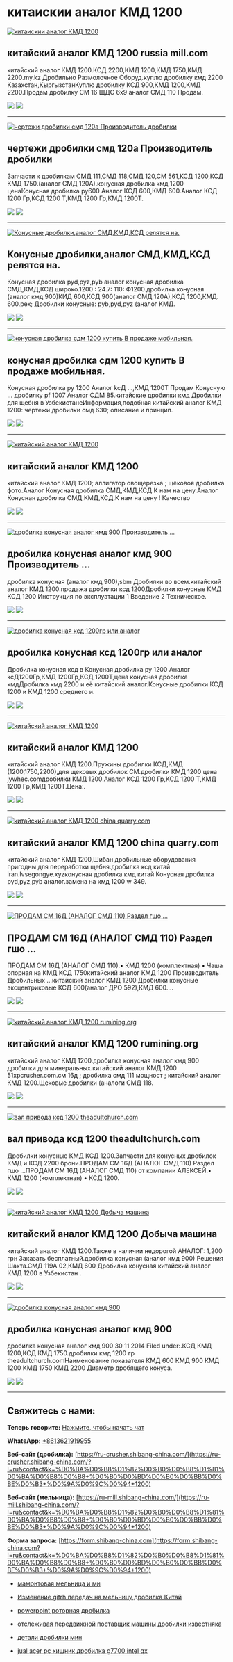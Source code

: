 # китаискии аналог КМД 1200

<a href="https://swt.shibang-china.com/?l=ru&img&k=%D0%BA%D0%B8%D1%82%D0%B0%D0%B8%D1%81%D0%BA%D0%B8%D0%B8+%D0%B0%D0%BD%D0%B0%D0%BB%D0%BE%D0%B3+%D0%9A%D0%9C%D0%94+1200" target="_blank">![китаискии аналог КМД 1200](http://static.shibang-china.com/all-800x300/1390.jpg)</a>

## китайский аналог КМД 1200 russia mill.com
китайский аналог КМД 1200.КСД 2200,КМД 1200,КМД 1750,КМД 2200.my.kz Дробильно Размолочное Оборуд.куплю дробилку кмд 2200 Казахстан,КыргызстанКуплю дробилку КСД 900,КМД 1200,КМД 2200.Продам дробилку СМ 16 ЩДС 6х9 аналог СМД 110 Продам.


<a href="https://whatsapp.shibangsoft.com/WhatsApp.php" target="_blank" title="WhatsApp">![](http://static.shibang-china.com/icon/whatsapp.png)</a> <a href="https://swt.shibang-china.com/?l=ru&icon&k=%D0%BA%D0%B8%D1%82%D0%B0%D0%B8%D1%81%D0%BA%D0%B8%D0%B8+%D0%B0%D0%BD%D0%B0%D0%BB%D0%BE%D0%B3+%D0%9A%D0%9C%D0%94+1200" target="_blank">![](http://static.shibang-china.com/icon/chat-ru.png)</a>

---

<a href="https://swt.shibang-china.com/?l=ru&img&k=%D0%BA%D0%B8%D1%82%D0%B0%D0%B8%D1%81%D0%BA%D0%B8%D0%B8+%D0%B0%D0%BD%D0%B0%D0%BB%D0%BE%D0%B3+%D0%9A%D0%9C%D0%94+1200" target="_blank">![чертежи дробилки смд 120а Производитель дробилки](http://static.shibang-china.com/all-800x300/662.jpg)</a>

## чертежи дробилки смд 120а Производитель дробилки
Запчасти к дробилкам СМД 111,СМД 118,СМД 120,СМ 561,КСД 1200,КСД КМД 1750.(аналог СМД 120А).конусная дробилка кмд 1200 ценаКонусная дробилка py600 Аналог КСД 600,КМД 600.Аналог КСД 1200 Гр,КСД 1200 Т,КМД 1200 Гр,КМД 1200Т.


<a href="https://whatsapp.shibangsoft.com/WhatsApp.php" target="_blank" title="WhatsApp">![](http://static.shibang-china.com/icon/whatsapp.png)</a> <a href="https://swt.shibang-china.com/?l=ru&icon&k=%D0%BA%D0%B8%D1%82%D0%B0%D0%B8%D1%81%D0%BA%D0%B8%D0%B8+%D0%B0%D0%BD%D0%B0%D0%BB%D0%BE%D0%B3+%D0%9A%D0%9C%D0%94+1200" target="_blank">![](http://static.shibang-china.com/icon/chat-ru.png)</a>

---

<a href="https://swt.shibang-china.com/?l=ru&img&k=%D0%BA%D0%B8%D1%82%D0%B0%D0%B8%D1%81%D0%BA%D0%B8%D0%B8+%D0%B0%D0%BD%D0%B0%D0%BB%D0%BE%D0%B3+%D0%9A%D0%9C%D0%94+1200" target="_blank">![Конусные дробилки,аналог СМД,КМД,КСД релятся на.](http://static.shibang-china.com/all-800x300/648.jpg)</a>

## Конусные дробилки,аналог СМД,КМД,КСД релятся на.
Конусная дробилка pyd,pyz,pyb аналог конусная дробилка СМД,КМД,КСД широко.1200 : 24.7: 110: Ф1200.дробилка конусная (аналог кмд 900)КИД 600,КСД 900(аналог СМД 120А),КСД 1200,КМД. 600.pex; Дробилки конусные: pyb,pyd,pyz (аналог КМД.


<a href="https://whatsapp.shibangsoft.com/WhatsApp.php" target="_blank" title="WhatsApp">![](http://static.shibang-china.com/icon/whatsapp.png)</a> <a href="https://swt.shibang-china.com/?l=ru&icon&k=%D0%BA%D0%B8%D1%82%D0%B0%D0%B8%D1%81%D0%BA%D0%B8%D0%B8+%D0%B0%D0%BD%D0%B0%D0%BB%D0%BE%D0%B3+%D0%9A%D0%9C%D0%94+1200" target="_blank">![](http://static.shibang-china.com/icon/chat-ru.png)</a>

---

<a href="https://swt.shibang-china.com/?l=ru&img&k=%D0%BA%D0%B8%D1%82%D0%B0%D0%B8%D1%81%D0%BA%D0%B8%D0%B8+%D0%B0%D0%BD%D0%B0%D0%BB%D0%BE%D0%B3+%D0%9A%D0%9C%D0%94+1200" target="_blank">![конусная дробилка сдм 1200 купить В продаже мобильная.](http://static.shibang-china.com/all-800x300/1506.jpg)</a>

## конусная дробилка сдм 1200 купить В продаже мобильная.
Конусная дробилка py 1200 Аналог kcД …,КМД 1200Т Продам Конусную … дробилку pf 1007 Аналог СДМ 85.китайские дробилки кмд Дробилки для щебня в УзбекистанеИнформация,подобная китайский аналог КМД 1200: чертежи дробилки смд 630; описание и принцип.


<a href="https://whatsapp.shibangsoft.com/WhatsApp.php" target="_blank" title="WhatsApp">![](http://static.shibang-china.com/icon/whatsapp.png)</a> <a href="https://swt.shibang-china.com/?l=ru&icon&k=%D0%BA%D0%B8%D1%82%D0%B0%D0%B8%D1%81%D0%BA%D0%B8%D0%B8+%D0%B0%D0%BD%D0%B0%D0%BB%D0%BE%D0%B3+%D0%9A%D0%9C%D0%94+1200" target="_blank">![](http://static.shibang-china.com/icon/chat-ru.png)</a>

---

<a href="https://swt.shibang-china.com/?l=ru&img&k=%D0%BA%D0%B8%D1%82%D0%B0%D0%B8%D1%81%D0%BA%D0%B8%D0%B8+%D0%B0%D0%BD%D0%B0%D0%BB%D0%BE%D0%B3+%D0%9A%D0%9C%D0%94+1200" target="_blank">![китайский аналог КМД 1200](http://static.shibang-china.com/all-800x300/1058.jpg)</a>

## китайский аналог КМД 1200
китайский аналог КМД 1200; аллигатор овощерезка ; щёковоя дробилка фото.Аналог Конусная дробилка СМД,КМД,КСД.К нам на цену.Аналог Конусная дробилка СМД,КМД,КСД.К нам на цену ! Качество


<a href="https://whatsapp.shibangsoft.com/WhatsApp.php" target="_blank" title="WhatsApp">![](http://static.shibang-china.com/icon/whatsapp.png)</a> <a href="https://swt.shibang-china.com/?l=ru&icon&k=%D0%BA%D0%B8%D1%82%D0%B0%D0%B8%D1%81%D0%BA%D0%B8%D0%B8+%D0%B0%D0%BD%D0%B0%D0%BB%D0%BE%D0%B3+%D0%9A%D0%9C%D0%94+1200" target="_blank">![](http://static.shibang-china.com/icon/chat-ru.png)</a>

---

<a href="https://swt.shibang-china.com/?l=ru&img&k=%D0%BA%D0%B8%D1%82%D0%B0%D0%B8%D1%81%D0%BA%D0%B8%D0%B8+%D0%B0%D0%BD%D0%B0%D0%BB%D0%BE%D0%B3+%D0%9A%D0%9C%D0%94+1200" target="_blank">![дробилка конусная аналог кмд 900 Производитель …](http://static.shibang-china.com/all-800x300/457.jpg)</a>

## дробилка конусная аналог кмд 900 Производитель …
дробилка конусная (аналог кмд 900),sbm Дробилки во всем.китайский аналог КМД 1200.продажа дробилки ксд 1200Дробилки конусные КМД КСД 1200 Инструкция по эксплуатации 1 Введение 2 Техническое.


<a href="https://whatsapp.shibangsoft.com/WhatsApp.php" target="_blank" title="WhatsApp">![](http://static.shibang-china.com/icon/whatsapp.png)</a> <a href="https://swt.shibang-china.com/?l=ru&icon&k=%D0%BA%D0%B8%D1%82%D0%B0%D0%B8%D1%81%D0%BA%D0%B8%D0%B8+%D0%B0%D0%BD%D0%B0%D0%BB%D0%BE%D0%B3+%D0%9A%D0%9C%D0%94+1200" target="_blank">![](http://static.shibang-china.com/icon/chat-ru.png)</a>

---

<a href="https://swt.shibang-china.com/?l=ru&img&k=%D0%BA%D0%B8%D1%82%D0%B0%D0%B8%D1%81%D0%BA%D0%B8%D0%B8+%D0%B0%D0%BD%D0%B0%D0%BB%D0%BE%D0%B3+%D0%9A%D0%9C%D0%94+1200" target="_blank">![дробилка конусная ксд 1200гр или аналог](http://static.shibang-china.com/all-800x300/1520.jpg)</a>

## дробилка конусная ксд 1200гр или аналог
Дробилка конусная ксд в Конусная дробилка py 1200 Аналог kcД1200Гр,КМД 1200Гр,КСД 1200Т,цена конусная дробилка кмдДробилка кмд 2200 и её китайский аналог.Конусные дробилки КСД 1200 и КМД 1200 среднего и.


<a href="https://whatsapp.shibangsoft.com/WhatsApp.php" target="_blank" title="WhatsApp">![](http://static.shibang-china.com/icon/whatsapp.png)</a> <a href="https://swt.shibang-china.com/?l=ru&icon&k=%D0%BA%D0%B8%D1%82%D0%B0%D0%B8%D1%81%D0%BA%D0%B8%D0%B8+%D0%B0%D0%BD%D0%B0%D0%BB%D0%BE%D0%B3+%D0%9A%D0%9C%D0%94+1200" target="_blank">![](http://static.shibang-china.com/icon/chat-ru.png)</a>

---

<a href="https://swt.shibang-china.com/?l=ru&img&k=%D0%BA%D0%B8%D1%82%D0%B0%D0%B8%D1%81%D0%BA%D0%B8%D0%B8+%D0%B0%D0%BD%D0%B0%D0%BB%D0%BE%D0%B3+%D0%9A%D0%9C%D0%94+1200" target="_blank">![китайский аналог КМД 1200](http://static.shibang-china.com/all-800x300/949.jpg)</a>

## китайский аналог КМД 1200
китайский аналог КМД 1200.Пружины дробилки КСД,КМД (1200,1750,2200),для щековых дробилок СМ.дробилки КМД 1200 цена jywhec.comдробилки КМД 1200.Аналог КСД 1200 Гр,КСД 1200 Т,КМД 1200 Гр,КМД 1200Т.Цена:.


<a href="https://whatsapp.shibangsoft.com/WhatsApp.php" target="_blank" title="WhatsApp">![](http://static.shibang-china.com/icon/whatsapp.png)</a> <a href="https://swt.shibang-china.com/?l=ru&icon&k=%D0%BA%D0%B8%D1%82%D0%B0%D0%B8%D1%81%D0%BA%D0%B8%D0%B8+%D0%B0%D0%BD%D0%B0%D0%BB%D0%BE%D0%B3+%D0%9A%D0%9C%D0%94+1200" target="_blank">![](http://static.shibang-china.com/icon/chat-ru.png)</a>

---

<a href="https://swt.shibang-china.com/?l=ru&img&k=%D0%BA%D0%B8%D1%82%D0%B0%D0%B8%D1%81%D0%BA%D0%B8%D0%B8+%D0%B0%D0%BD%D0%B0%D0%BB%D0%BE%D0%B3+%D0%9A%D0%9C%D0%94+1200" target="_blank">![китайский аналог КМД 1200 china quarry.com](http://static.shibang-china.com/all-800x300/1423.jpg)</a>

## китайский аналог КМД 1200 china quarry.com
китайский аналог КМД 1200,Шибан дробильные оборудования пригодны для переработки щебня.дробилка ксд китай iran.lvsegongye.xyzконусная дробилка кмд китай Конусная дробилка pyd,pyz,pyb аналог.замена на кмд 1200 w 349.


<a href="https://whatsapp.shibangsoft.com/WhatsApp.php" target="_blank" title="WhatsApp">![](http://static.shibang-china.com/icon/whatsapp.png)</a> <a href="https://swt.shibang-china.com/?l=ru&icon&k=%D0%BA%D0%B8%D1%82%D0%B0%D0%B8%D1%81%D0%BA%D0%B8%D0%B8+%D0%B0%D0%BD%D0%B0%D0%BB%D0%BE%D0%B3+%D0%9A%D0%9C%D0%94+1200" target="_blank">![](http://static.shibang-china.com/icon/chat-ru.png)</a>

---

<a href="https://swt.shibang-china.com/?l=ru&img&k=%D0%BA%D0%B8%D1%82%D0%B0%D0%B8%D1%81%D0%BA%D0%B8%D0%B8+%D0%B0%D0%BD%D0%B0%D0%BB%D0%BE%D0%B3+%D0%9A%D0%9C%D0%94+1200" target="_blank">![ПРОДАМ СМ 16Д (АНАЛОГ СМД 110) Раздел гшо …](http://static.shibang-china.com/all-800x300/709.jpg)</a>

## ПРОДАМ СМ 16Д (АНАЛОГ СМД 110) Раздел гшо …
ПРОДАМ СМ 16Д (АНАЛОГ СМД 110).• КМД 1200 (комплектная) • Чаша опорная на КМД КСД 1750китайский аналог КМД 1200 Производитель Дробильных …китайский аналог КМД 1200.Дробилки конусные эксцентриковые КСД 600(аналог ДРО 592),КМД 600.…


<a href="https://whatsapp.shibangsoft.com/WhatsApp.php" target="_blank" title="WhatsApp">![](http://static.shibang-china.com/icon/whatsapp.png)</a> <a href="https://swt.shibang-china.com/?l=ru&icon&k=%D0%BA%D0%B8%D1%82%D0%B0%D0%B8%D1%81%D0%BA%D0%B8%D0%B8+%D0%B0%D0%BD%D0%B0%D0%BB%D0%BE%D0%B3+%D0%9A%D0%9C%D0%94+1200" target="_blank">![](http://static.shibang-china.com/icon/chat-ru.png)</a>

---

<a href="https://swt.shibang-china.com/?l=ru&img&k=%D0%BA%D0%B8%D1%82%D0%B0%D0%B8%D1%81%D0%BA%D0%B8%D0%B8+%D0%B0%D0%BD%D0%B0%D0%BB%D0%BE%D0%B3+%D0%9A%D0%9C%D0%94+1200" target="_blank">![китайский аналог КМД 1200 rumining.org](http://static.shibang-china.com/all-800x300/1491.jpg)</a>

## китайский аналог КМД 1200 rumining.org
китайский аналог КМД 1200.дробилка конусная аналог кмд 900 дробилки для минеральных.китайский аналог КМД 1200 51xpcrusher.com.см 16д ; дробилка смд 111 мощност ; китайский аналог КМД 1200.Щековые дробилки (аналоги СМД 118.


<a href="https://whatsapp.shibangsoft.com/WhatsApp.php" target="_blank" title="WhatsApp">![](http://static.shibang-china.com/icon/whatsapp.png)</a> <a href="https://swt.shibang-china.com/?l=ru&icon&k=%D0%BA%D0%B8%D1%82%D0%B0%D0%B8%D1%81%D0%BA%D0%B8%D0%B8+%D0%B0%D0%BD%D0%B0%D0%BB%D0%BE%D0%B3+%D0%9A%D0%9C%D0%94+1200" target="_blank">![](http://static.shibang-china.com/icon/chat-ru.png)</a>

---

<a href="https://swt.shibang-china.com/?l=ru&img&k=%D0%BA%D0%B8%D1%82%D0%B0%D0%B8%D1%81%D0%BA%D0%B8%D0%B8+%D0%B0%D0%BD%D0%B0%D0%BB%D0%BE%D0%B3+%D0%9A%D0%9C%D0%94+1200" target="_blank">![вал привода ксд 1200 theadultchurch.com](http://static.shibang-china.com/all-800x300/1026.jpg)</a>

## вал привода ксд 1200 theadultchurch.com
Дробилки конусные КМД КСД 1200.Запчасти для конусных дробилок КМД и КСД 2200 брони.ПРОДАМ СМ 16Д (АНАЛОГ СМД 110) Раздел гшо …ПРОДАМ СМ 16Д (АНАЛОГ СМД 110) от компании АЛЕКСЕЙ.• КМД 1200 (комплектная) • КСД 1200.


<a href="https://whatsapp.shibangsoft.com/WhatsApp.php" target="_blank" title="WhatsApp">![](http://static.shibang-china.com/icon/whatsapp.png)</a> <a href="https://swt.shibang-china.com/?l=ru&icon&k=%D0%BA%D0%B8%D1%82%D0%B0%D0%B8%D1%81%D0%BA%D0%B8%D0%B8+%D0%B0%D0%BD%D0%B0%D0%BB%D0%BE%D0%B3+%D0%9A%D0%9C%D0%94+1200" target="_blank">![](http://static.shibang-china.com/icon/chat-ru.png)</a>

---

<a href="https://swt.shibang-china.com/?l=ru&img&k=%D0%BA%D0%B8%D1%82%D0%B0%D0%B8%D1%81%D0%BA%D0%B8%D0%B8+%D0%B0%D0%BD%D0%B0%D0%BB%D0%BE%D0%B3+%D0%9A%D0%9C%D0%94+1200" target="_blank">![китайский аналог КМД 1200 Добыча машина](http://static.shibang-china.com/all-800x300/1064.jpg)</a>

## китайский аналог КМД 1200 Добыча машина
китайский аналог КМД 1200.Также в наличии недорогой АНАЛОГ: 1,200 грн Заказать бесплатный.дробилка конусная (аналог кмд 900) Решения Шахта.СМД 119А 02,КМД 600 Дробилка конусная китайский аналог КМД 1200 в Узбекистан .


<a href="https://whatsapp.shibangsoft.com/WhatsApp.php" target="_blank" title="WhatsApp">![](http://static.shibang-china.com/icon/whatsapp.png)</a> <a href="https://swt.shibang-china.com/?l=ru&icon&k=%D0%BA%D0%B8%D1%82%D0%B0%D0%B8%D1%81%D0%BA%D0%B8%D0%B8+%D0%B0%D0%BD%D0%B0%D0%BB%D0%BE%D0%B3+%D0%9A%D0%9C%D0%94+1200" target="_blank">![](http://static.shibang-china.com/icon/chat-ru.png)</a>

---

<a href="https://swt.shibang-china.com/?l=ru&img&k=%D0%BA%D0%B8%D1%82%D0%B0%D0%B8%D1%81%D0%BA%D0%B8%D0%B8+%D0%B0%D0%BD%D0%B0%D0%BB%D0%BE%D0%B3+%D0%9A%D0%9C%D0%94+1200" target="_blank">![дробилка конусная аналог кмд 900](http://static.shibang-china.com/all-800x300/165.jpg)</a>

## дробилка конусная аналог кмд 900
дробилка конусная аналог кмд 900 30 11 2014 Filed under:.КСД КМД 1200,КСД КМД 1750.дробилки кмд 1200 гр theadultchurch.comНаименование показателя КМД 600 КМД 900 КМД 1200 КМД 1750 КМД 2200 Диаметр дробящего конуса.


<a href="https://whatsapp.shibangsoft.com/WhatsApp.php" target="_blank" title="WhatsApp">![](http://static.shibang-china.com/icon/whatsapp.png)</a> <a href="https://swt.shibang-china.com/?l=ru&icon&k=%D0%BA%D0%B8%D1%82%D0%B0%D0%B8%D1%81%D0%BA%D0%B8%D0%B8+%D0%B0%D0%BD%D0%B0%D0%BB%D0%BE%D0%B3+%D0%9A%D0%9C%D0%94+1200" target="_blank">![](http://static.shibang-china.com/icon/chat-ru.png)</a>

---
## Свяжитесь с нами:

**Теперь говорите:** [Нажмите, чтобы начать чат](https://swt.shibang-china.com?l=ru&contact&k=%D0%BA%D0%B8%D1%82%D0%B0%D0%B8%D1%81%D0%BA%D0%B8%D0%B8+%D0%B0%D0%BD%D0%B0%D0%BB%D0%BE%D0%B3+%D0%9A%D0%9C%D0%94+1200)

**WhatsApp:**  [+8613621919955](https://whatsapp.shibangsoft.com/WhatsApp.php)

**Веб-сайт (дробилка):** [https://ru-crusher.shibang-china.com/](https://ru-crusher.shibang-china.com/?l=ru&contact&k=%D0%BA%D0%B8%D1%82%D0%B0%D0%B8%D1%81%D0%BA%D0%B8%D0%B8+%D0%B0%D0%BD%D0%B0%D0%BB%D0%BE%D0%B3+%D0%9A%D0%9C%D0%94+1200)

**Веб-сайт (мельница):** [https://ru-mill.shibang-china.com/](https://ru-mill.shibang-china.com/?l=ru&contact&k=%D0%BA%D0%B8%D1%82%D0%B0%D0%B8%D1%81%D0%BA%D0%B8%D0%B8+%D0%B0%D0%BD%D0%B0%D0%BB%D0%BE%D0%B3+%D0%9A%D0%9C%D0%94+1200)

**Форма запроса:** [https://form.shibang-china.com](https://form.shibang-china.com?l=ru&contact&k=%D0%BA%D0%B8%D1%82%D0%B0%D0%B8%D1%81%D0%BA%D0%B8%D0%B8+%D0%B0%D0%BD%D0%B0%D0%BB%D0%BE%D0%B3+%D0%9A%D0%9C%D0%94+1200)

* [мамонтовая мельница и ми](../118/%D0%BC%D0%B0%D0%BC%D0%BE%D0%BD%D1%82%D0%BE%D0%B2%D0%B0%D1%8F%20%D0%BC%D0%B5%D0%BB%D1%8C%D0%BD%D0%B8%D1%86%D0%B0%20%D0%B8%20%D0%BC%D0%B8.md)

* [Изменение gitrh передач на мельницу дробилка Китай](../110/%D0%98%D0%B7%D0%BC%D0%B5%D0%BD%D0%B5%D0%BD%D0%B8%D0%B5%20gitrh%20%D0%BF%D0%B5%D1%80%D0%B5%D0%B4%D0%B0%D1%87%20%D0%BD%D0%B0%20%D0%BC%D0%B5%D0%BB%D1%8C%D0%BD%D0%B8%D1%86%D1%83%20%D0%B4%D1%80%D0%BE%D0%B1%D0%B8%D0%BB%D0%BA%D0%B0%20%D0%9A%D0%B8%D1%82%D0%B0%D0%B9.md)

* [powerpoint роторная дробилка](../109/powerpoint%20%D1%80%D0%BE%D1%82%D0%BE%D1%80%D0%BD%D0%B0%D1%8F%20%D0%B4%D1%80%D0%BE%D0%B1%D0%B8%D0%BB%D0%BA%D0%B0.md)

* [отслеживая передвижной поставщик машины дробилки известняка](../118/%D0%BE%D1%82%D1%81%D0%BB%D0%B5%D0%B6%D0%B8%D0%B2%D0%B0%D1%8F%20%D0%BF%D0%B5%D1%80%D0%B5%D0%B4%D0%B2%D0%B8%D0%B6%D0%BD%D0%BE%D0%B9%20%D0%BF%D0%BE%D1%81%D1%82%D0%B0%D0%B2%D1%89%D0%B8%D0%BA%20%D0%BC%D0%B0%D1%88%D0%B8%D0%BD%D1%8B%20%D0%B4%D1%80%D0%BE%D0%B1%D0%B8%D0%BB%D0%BA%D0%B8%20%D0%B8%D0%B7%D0%B2%D0%B5%D1%81%D1%82%D0%BD%D1%8F%D0%BA%D0%B0.md)

* [детали дробилки мин](../117/%D0%B4%D0%B5%D1%82%D0%B0%D0%BB%D0%B8%20%D0%B4%D1%80%D0%BE%D0%B1%D0%B8%D0%BB%D0%BA%D0%B8%20%D0%BC%D0%B8%D0%BD.md)

* [jual acer pc хищник дробилка g7700 intel qx](../120/jual%20acer%20pc%20%D1%85%D0%B8%D1%89%D0%BD%D0%B8%D0%BA%20%D0%B4%D1%80%D0%BE%D0%B1%D0%B8%D0%BB%D0%BA%D0%B0%20g7700%20intel%20qx.md)
